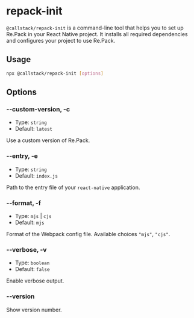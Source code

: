 # repack-init

`@callstack/repack-init` is a command-line tool that helps you to set up Re.Pack in your React Native project. It installs all required dependencies and configures your project to use Re.Pack.

## Usage

```bash
npx @callstack/repack-init [options]
```

## Options

### --custom-version, -c

- Type: `string`
- Default: `latest`

Use a custom version of Re.Pack.

### --entry, -e

- Type: `string`
- Default: `index.js`

Path to the entry file of your `react-native` application.

### --format, -f

- Type: `mjs` | `cjs`
- Default: `mjs`

Format of the Webpack config file. Available choices `"mjs"`, `"cjs"`.

### --verbose, -v

- Type: `boolean`
- Default: `false`

Enable verbose output.

### --version

Show version number.
